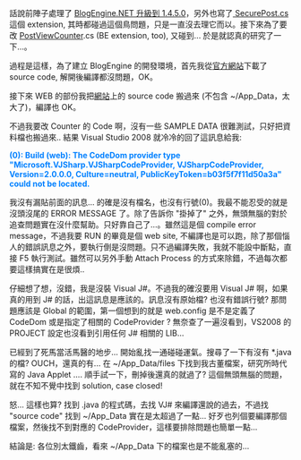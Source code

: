 話說前陣子處理了 [BlogEngine.NET 升級到 1.4.5.0](/post/upgrade-to-be1450.aspx)，另外也寫了[ SecurePost.cs](/post/BlogEngine-Extension-Secure-Post-v10.aspx) 這個 extension, 其時都碰過這個鳥問題，只是一直沒去理它而以。接下來為了要改 [PostViewCounter](/post/BlogEngine-Extension-PostViewCount-10.aspx).cs (BE extension, too), 又碰到... 於是就認真的研究了一下...。

過程是這樣，為了建立 BlogEngine 的開發環境，首先我從[官方網站](http://www.codeplex.com/blogengine)下載了 source code, 解開後編譯都沒問題，OK。

接下來 WEB 的部份我把[網站](/)上的 source code 搬過來 (不包含 ~/App_Data，太大了)，編譯也 OK。

不過我要改 Counter 的 Code 啊，沒有一些 SAMPLE DATA 很難測試，只好把資料檔也搬過來.. 結果 Visual Studio 2008 就冷冷的回了這訊息給我:

**<font color="#0080ff">(0): Build (web): The CodeDom provider type "Microsoft.VJSharp.VJSharpCodeProvider, VJSharpCodeProvider, Version=2.0.0.0, Culture=neutral, PublicKeyToken=b03f5f7f11d50a3a" could not be located.</font>** 

 

我沒有漏貼前面的訊息... 的確是沒有檔名，也沒有行號(0)。我最不能忍受的就是沒頭沒尾的 ERROR MESSAGE 了。除了告訴你 "掛掉了" 之外，無頭無腦的對於追查問題實在沒什麼幫助。只好靠自己了...。雖然這是個 compile error message，不過我要 RUN 的畢竟是個 web site, 不編譯也是可以跑，除了那個惱人的錯誤訊息之外，要執行倒是沒問題。只不過編譯失敗，我就不能設中斷點，直接 F5 執行測試。雖然可以另外手動 Attach Process 的方式來除錯，不過每次都要這樣搞實在是很煩..

 

仔細想了想，沒錯，我是沒裝 Visual J#。不過我的確沒要用 Visual J# 啊，如果真的用到 J# 的話，出這訊息是應該的。訊息沒有原始檔? 也沒有錯誤行號? 那問題應該是 Global 的範圍，第一個想到的就是 web.config 是不是定義了 CodeDom 或是指定了相關的 CodeProvider ? 無奈查了一遍沒看到，VS2008 的 PROJECT 設定也沒看到引用任何 J# 相關的 LIB...

 

已經到了死馬當活馬醫的地步... 開始亂找一通碰碰運氣。搜尋了一下有沒有 *.java 的檔? OUCH，還真的有... 在 ~/App_Data/files 下找到我古董檔案，研究所時代寫的 Java Applet .... 順手試一下，刪掉後還真的就過了? 這個無頭無腦的問題，就在不知不覺中找到 solution, case closed!

 

怒... 這樣也算? 找到 .java 的程式碼，去找 VJ# 來編譯還說的過去，不過找 "source code" 找到 ~/App_Data 實在是太超過了一點... 好歹也列個要編譯那個檔案，然後找不到對應的 CodeProvider，這樣要排除問題也簡單一點...

 

結論是: 各位別太鐵齒，看來 ~/App_Data 下的檔案也是不能亂塞的...